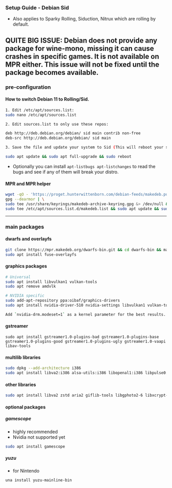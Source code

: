 <h3>Setup Guide - Debian Sid</h3>

- Also applies to Sparky Rolling, Siduction, Nitrux which are rolling by default.

## QUITE BIG ISSUE: Debian does not provide any package for wine-mono, missing it can cause crashes in specific games. It is not available on MPR either. This issue will not be fixed until the package becomes available.

### pre-configuration

#### How to switch Debian 11 to Rolling/Sid.
```sh
1. Edit /etc/apt/sources.list:
sudo nano /etc/apt/sources.list

2. Edit sources.list to only use these repos:

deb http://deb.debian.org/debian/ sid main contrib non-free
deb-src http://deb.debian.org/debian/ sid main

3. Save the file and update your system to Sid (This will reboot your system):

sudo apt update && sudo apt full-upgrade && sudo reboot
```
- Optionally you can install `apt-listbugs apt-listchanges` to read the bugs and see if any of them will break your distro.

#### MPR and MPR helper
```sh
wget -qO - 'https://proget.hunterwittenborn.com/debian-feeds/makedeb.pub' | \
gpg --dearmor | \
sudo tee /usr/share/keyrings/makedeb-archive-keyring.gpg &> /dev/null && echo 'deb [signed-by=/usr/share/keyrings/makedeb-archive-keyring.gpg arch=all] https://proget.hunterwittenborn.com/ makedeb main' | \
sudo tee /etc/apt/sources.list.d/makedeb.list && sudo apt update && sudo apt install makedeb git && git clone https://mpr.hunterwittenborn.com/una-bin.git && cd una-bin && makedeb -si
```

------------------------------------------------------------------------------------------------------

### main packages

#### dwarfs and overlayfs
```sh
git clone https://mpr.makedeb.org/dwarfs-bin.git && cd dwarfs-bin && makedeb -si
sudo apt install fuse-overlayfs
```

#### graphics packages
```sh
# Universal
sudo apt install libvulkan1 vulkan-tools
sudo apt remove amdvlk

# NVIDIA specific
sudo add-apt-repository ppa:oibaf/graphics-drivers
sudo apt install nvidia-driver-510 nvidia-settings libvulkan1 vulkan-tools

Add `nvidia-drm.modeset=1` as a kernel parameter for the best results.
```

#### gstreamer
```
sudo apt install gstreamer1.0-plugins-bad gstreamer1.0-plugins-base gstreamer1.0-plugins-good gstreamer1.0-plugins-ugly gstreamer1.0-vaapi libav-tools
```

#### multilib libraries
```sh
sudo dpkg --add-architecture i386
sudo apt install libva2:i386 alsa-utils:i386 libopenal1:i386 libpulse0:i386
```

#### other libraries
```sh
sudo apt install libva2 zstd aria2 giflib-tools libgphoto2-6 libxcrypt-source
```

#### optional packages

##### gamescope
- highly recommended
- Nvidia not supported yet
```sh
sudo apt install gamescope
```

##### yuzu
- for Nintendo
```sh
una install yuzu-mainline-bin
```
